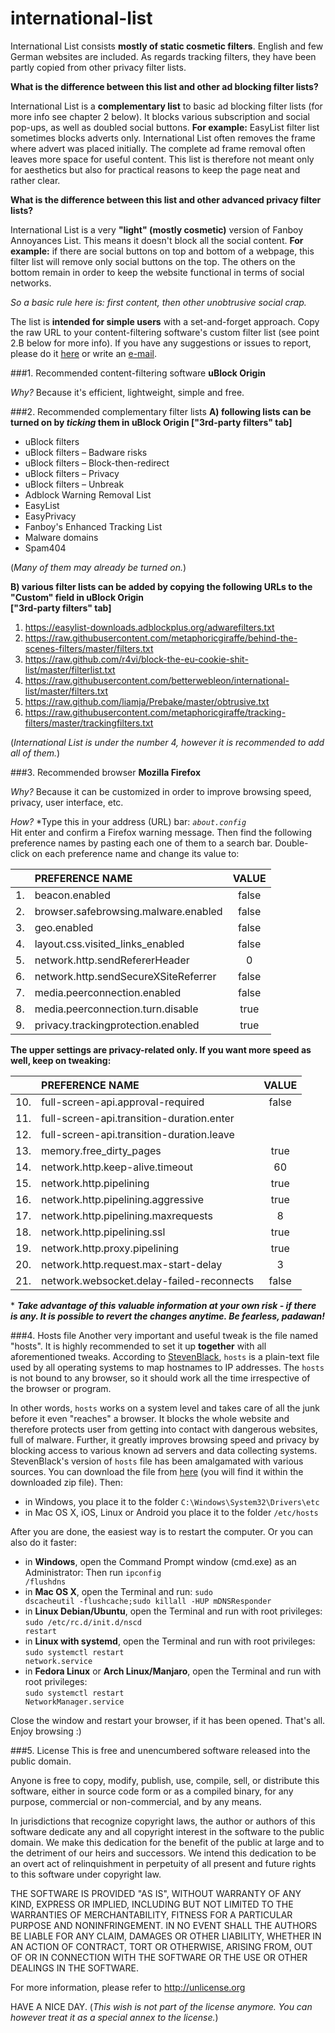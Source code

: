 # international-list

International List consists **mostly of static cosmetic filters**. English and few German websites are included. As regards tracking filters, they have been partly copied from other privacy filter lists.

**What is the difference between this list and other ad blocking filter lists?**

International List is a **complementary list** to basic ad blocking filter lists (for more info see chapter 2 below). It blocks various subscription and social pop-ups, as well as doubled social buttons. **For example:** EasyList filter list sometimes blocks adverts only. International List often removes the frame where advert was placed initially. The complete ad frame removal often leaves more space for useful content. This list is therefore not meant only for aesthetics but also for practical reasons to keep the page neat and rather clear.

**What is the difference between this list and other advanced privacy filter lists?**

International List is a very **"light" (mostly cosmetic)** version of Fanboy Annoyances List. This means it doesn't block all the social content. **For example:** if there are social buttons on top and bottom of a webpage, this filter list will remove only social buttons on the top. The others on the bottom remain in order to keep the website functional in terms of social networks.

*So a basic rule here is: first content, then other unobtrusive social crap.*

The list is **intended for simple users** with a set-and-forget approach. Copy the raw URL to your content-filtering software's custom filter list (see point 2.B below for more info). If you have any suggestions or issues to report, please do it [here](https://github.com/betterwebleon/international-list/issues) or write an [e-mail](mailto:betterweb.leon@outlook.com).

###1. Recommended content-filtering software
**uBlock Origin**

*Why?* Because it's efficient, lightweight, simple and free.

###2. Recommended complementary filter lists
**A) following lists can be turned on by *ticking* them in uBlock Origin ["3rd-party filters" tab]**
- uBlock filters
- uBlock filters – Badware risks
- uBlock filters – Block-then-redirect
- uBlock filters – Privacy
- uBlock filters – Unbreak
- Adblock Warning Removal List
- EasyList
- EasyPrivacy
- Fanboy's Enhanced Tracking List
- Malware domains
- Spam404

(*Many of them may already be turned on.*)

**B) various filter lists can be added by copying the following URLs to the "Custom" field in uBlock Origin<br>["3rd-party filters" tab]**

1. https://easylist-downloads.adblockplus.org/adwarefilters.txt
2. https://raw.githubusercontent.com/metaphoricgiraffe/behind-the-scenes-filters/master/filters.txt
3. https://raw.github.com/r4vi/block-the-eu-cookie-shit-list/master/filterlist.txt
4. https://raw.githubusercontent.com/betterwebleon/international-list/master/filters.txt
5. https://raw.github.com/liamja/Prebake/master/obtrusive.txt
6. https://raw.githubusercontent.com/metaphoricgiraffe/tracking-filters/master/trackingfilters.txt

(*International List is under the number 4, however it is recommended to add all of them.*)

###3. Recommended browser
**Mozilla Firefox**

*Why?* Because it can be customized in order to improve browsing speed, privacy, user interface, etc.

*How?* \*Type this in your address (URL) bar: *<code>about.config</code>*<br>
Hit enter and confirm a Firefox warning message. Then find the following preference names by pasting each one of them to a search bar. Double-click on each preference name and change its value to:

|   | PREFERENCE NAME                      | VALUE |
|---|:-------------------------------------|:-----:|
|1. | beacon.enabled                       | false |
|2. | browser.safebrowsing.malware.enabled | false |
|3. | geo.enabled                          | false |
|4. | layout.css.visited_links_enabled     | false |
|5. | network.http.sendRefererHeader       |   0   |
|6. | network.http.sendSecureXSiteReferrer | false |
|7. | media.peerconnection.enabled         | false |
|8. | media.peerconnection.turn.disable    |  true |
|9. | privacy.trackingprotection.enabled   |  true |

**The upper settings are privacy-related only. If you want more speed as well, keep on tweaking:**

|    | PREFERENCE NAME                           | VALUE |
|----|:------------------------------------------|:-----:|
| 10.| full-screen-api.approval-required         | false |
| 11.| full-screen-api.transition-duration.enter |       |
| 12.| full-screen-api.transition-duration.leave |       |
| 13.| memory.free_dirty_pages                   |  true |
| 14.| network.http.keep-alive.timeout           |   60  |
| 15.| network.http.pipelining                   |  true |
| 16.| network.http.pipelining.aggressive        |  true |
| 17.| network.http.pipelining.maxrequests       |   8   |
| 18.| network.http.pipelining.ssl               |  true |
| 19.| network.http.proxy.pipelining             |  true |
| 20.| network.http.request.max-start-delay      |   3   |
| 21.| network.websocket.delay-failed-reconnects | false |

\* ***Take advantage of this valuable information at your own risk - if there is any. It is possible to revert the changes anytime. Be fearless, padawan!***

###4. Hosts file
Another very important and useful tweak is the file named "hosts". It is highly recommended to set it up **together** with all aforementioned tweaks. According to [StevenBlack](https://github.com/StevenBlack/hosts/blob/master/readme.md), <code>hosts</code> is a plain-text file used by all operating systems to map hostnames to IP addresses. The <code>hosts</code> is not bound to any browser, so it should work all the time irrespective of the browser or program.

In other words, <code>hosts</code> works on a system level and takes care of all the junk before it even "reaches" a browser. It blocks the whole website and therefore protects user from getting into contact with dangerous websites, full of malware. Further, it greatly improves browsing speed and privacy by blocking access to various known ad servers and data collecting systems. StevenBlack's version of <code>hosts</code> file has been amalgamated with various sources. You can download the file from [here](https://github.com/StevenBlack/hosts/archive/master.zip) (you will find it within the downloaded zip file). Then:

- in Windows, you  place it to the folder <code>C:\Windows\System32\Drivers\etc</code>
- in Mac OS X, iOS, Linux or Android you place it to the folder <code>/etc/hosts</code>

After you are done, the easiest way is to restart the computer. Or you can also do it faster:

- in **Windows**, open the Command Prompt window (cmd.exe) as an Administrator: Then run <code>ipconfig /flushdns</code>
- in **Mac OS X**, open the Terminal and run: <code>sudo dscacheutil -flushcache;sudo killall -HUP mDNSResponder</code>
- in **Linux Debian/Ubuntu**, open the Terminal and run with root privileges: <code>sudo /etc/rc.d/init.d/nscd restart</code>
- in **Linux with systemd**, open the Terminal and run with root privileges: <code>sudo systemctl restart network.service</code>
- in **Fedora Linux** or **Arch Linux/Manjaro**, open the Terminal and run with root privileges:<br><code>sudo systemctl restart NetworkManager.service</code>

Close the window and restart your browser, if it has been opened. That's all. Enjoy browsing :)

###5. License
This is free and unencumbered software released into the public domain.

Anyone is free to copy, modify, publish, use, compile, sell, or
distribute this software, either in source code form or as a compiled
binary, for any purpose, commercial or non-commercial, and by any
means.

In jurisdictions that recognize copyright laws, the author or authors
of this software dedicate any and all copyright interest in the
software to the public domain. We make this dedication for the benefit
of the public at large and to the detriment of our heirs and
successors. We intend this dedication to be an overt act of
relinquishment in perpetuity of all present and future rights to this
software under copyright law.

THE SOFTWARE IS PROVIDED "AS IS", WITHOUT WARRANTY OF ANY KIND,
EXPRESS OR IMPLIED, INCLUDING BUT NOT LIMITED TO THE WARRANTIES OF
MERCHANTABILITY, FITNESS FOR A PARTICULAR PURPOSE AND NONINFRINGEMENT.
IN NO EVENT SHALL THE AUTHORS BE LIABLE FOR ANY CLAIM, DAMAGES OR
OTHER LIABILITY, WHETHER IN AN ACTION OF CONTRACT, TORT OR OTHERWISE,
ARISING FROM, OUT OF OR IN CONNECTION WITH THE SOFTWARE OR THE USE OR
OTHER DEALINGS IN THE SOFTWARE.

For more information, please refer to <http://unlicense.org>

HAVE A NICE DAY. (*This wish is not part of the license anymore. You can however treat it as a special annex to the license.*)

